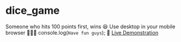 # dice_game
Someone who hits 100 points first, wins 😆
Use desktop in your mobile browser 👨🏻‍💻
console.log(`Have fun guys`); 🫶
<a href= "https://theabdlz7.github.io/dice_game/">Live Demonstration</a>
